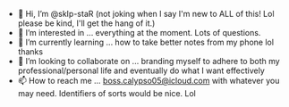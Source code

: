 - 👋 Hi, I’m @skIp-staR (not joking when I say I'm new to ALL of this! Lol please be kind, I'll get the hang of it.)
- 👀 I’m interested in ... everything at the moment. Lots of questions.  
- 🌱 I’m currently learning ... how to take better notes from my phone lol thanks 
- 💞️ I’m looking to collaborate on ... branding myself to adhere to both my professional/personal life and eventually do what I want effectively 
- 📫 How to reach me ... boss.calypso05@icloud.com with whatever you may need. Identifiers of sorts would be nice. Lol 

<!---
skIp-staR/skIp-staR is a ✨ special ✨ repository because its `README.md` (this file) appears on your GitHub profile.
You can click the Preview link to take a look at your changes.
--->
